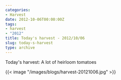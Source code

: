 ```yaml
---
categories:
- Harvest
date: 2012-10-06T00:00:00Z
tags:
- harvest
- "2012"
title: Today's harvest - 2012/10/06
slug: today-s-harvest
type: archive
---
```


Today's harvest: A lot of heirloom tomatoes

{{< image "/images/blogs/harvest-20121006.jpg" >}}
